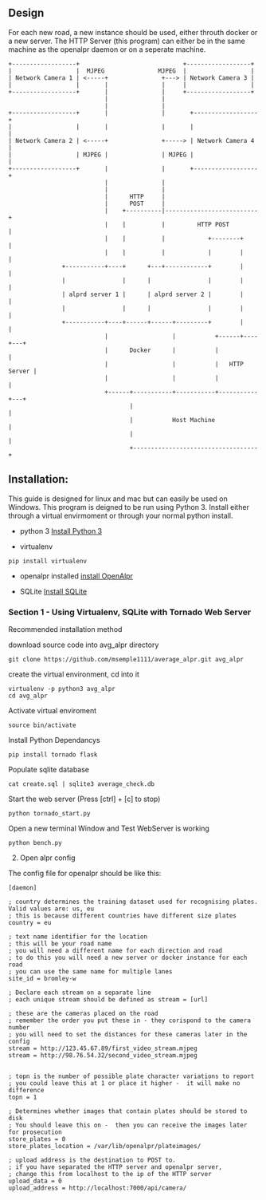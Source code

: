 ## Design

For each new road, a new instance should be used, either throuth docker or a new server.
The HTTP Server (this program) can either be in the same machine as the openalpr daemon or on a seperate machine.


    +------------------+                             +------------------+
    |                  |  MJPEG               MJPEG  |                  |
    | Network Camera 1 | <-----+               +---> | Network Camera 3 |
    |                  |       |               |     |                  |      
    +------------------+       |               |     +------------------+                                                      
                               |               |                          
                               |               |                                 
    +------------------+       |               |       +------------------+
    |                  |       |               |       |                  |
    | Network Camera 2 | <-----+               +-----> | Network Camera 4 |
    |                  | MJPEG |               | MJPEG |                  |      
    +------------------+       |               |       +------------------+      
                               |               |                                 
                               |               |                                 
                               |      HTTP     |                                 
                               |      POST     |                              
                               |    +----------|--------------------------+
                               |    |          |         HTTP POST        |
                               |    |          |            +--------+    |                              
                               |    |          |            |        |    |
                   +-----------+----+      +---+------------+        |    |
                   |                |      |                |        |    |
                   | alprd server 1 |      | alprd server 2 |        |    |
                   |                |      |                |        |    |  
                   +-----------+----+------+------+---------+        |    |
                               |                  |           +------+----+---+
                               |      Docker      |           |               |                      
                               |                  |           |   HTTP Server |                           
                               |                  |           |               |
                               +------+-----------+-----------+-----------+---+
                                      |                                   |
                                      |           Host Machine            |
                                      |                                   |
                                      +-----------------------------------+

## Installation:
This guide is designed for linux and mac but can easily be used on Windows.
This program is deigned to be run using Python 3.
Install either through a virtual envirmoment or through your normal python install.


- python 3
[Install Python 3](https://www.python.org/downloads/)

- virtualenv
```
pip install virtualenv
```

- openalpr installed
[install OpenAlpr](https://github.com/openalpr/openalpr/)

- SQLite
[Install SQLite](http://www.tutorialspoint.com/sqlite/sqlite_installation.htm)


### Section 1 - Using Virtualenv, SQLite with Tornado Web Server
Recommended installation method


download source code into avg_alpr directory
```
git clone https://github.com/msemple1111/average_alpr.git avg_alpr
```

create the virtual environment, cd into it
```
virtualenv -p python3 avg_alpr
cd avg_alpr
```

Activate virtual enviroment
```
source bin/activate
```

Install Python Dependancys
```
pip install tornado flask
```

Populate sqlite database

```
cat create.sql | sqlite3 average_check.db
```

Start the web server (Press [ctrl] + [c] to stop)
```
python tornado_start.py
```


Open a new terminal Window and Test WebServer is working
```
python bench.py
```


2. Open alpr config

The config file for openalpr should be like this:

```
[daemon]

; country determines the training dataset used for recognising plates.  Valid values are: us, eu
; this is because different countries have different size plates
country = eu

; text name identifier for the location
; this will be your road name
; you will need a different name for each direction and road
; to do this you will need a new server or docker instance for each road
; you can use the same name for multiple lanes
site_id = bromley-w

; Declare each stream on a separate line
; each unique stream should be defined as stream = [url]

; these are the cameras placed on the road
; remember the order you put these in - they corispond to the camera number
; you will need to set the distances for these cameras later in the config
stream = http://123.45.67.89/first_video_stream.mjpeg
stream = http://98.76.54.32/second_video_stream.mjpeg


; topn is the number of possible plate character variations to report
; you could leave this at 1 or place it higher -  it will make no difference
topn = 1

; Determines whether images that contain plates should be stored to disk
; You should leave this on -  then you can receive the images later for prosecution
store_plates = 0
store_plates_location = /var/lib/openalpr/plateimages/

; upload address is the destination to POST to.
; if you have separated the HTTP server and openalpr server,
; change this from localhost to the ip of the HTTP server
upload_data = 0
upload_address = http://localhost:7000/api/camera/
```
